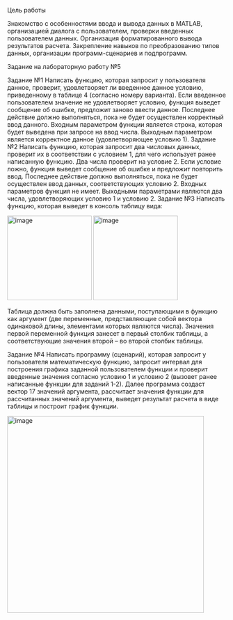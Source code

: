 Цель работы

Знакомство с особенностями ввода и вывода данных в MATLAB,
организацией диалога с пользователем, проверки введенных пользователем
данных. Организация форматированного вывода результатов расчета.
Закрепление навыков по преобразованию типов данных, организации
программ-сценариев и подпрограмм.

Задание на лабораторную работу №5

Задание №1
Написать функцию, которая запросит у пользователя данное, проверит, удовлетворяет
ли введенное данное условию, приведенному в таблице 4 (согласно номеру варианта). Если введенное пользователем значение не удовлетворяет условию, функция выведет сообщение об ошибке, предложит заново ввести данное. Последнее действие должно выполняться, пока не будет осуществлен корректный ввод данного. Входным параметром функции является строка, которая будет выведена при запросе на ввод числа. Выходным параметром является корректное данное (удовлетворяющее условию 1).
Задание №2
Написать функцию, которая запросит два числовых данных, проверит их в соответствии с условием 1, для чего использует ранее написанную функцию. Два числа проверит на условие 2. Если условие ложно, функция выведет сообщение об ошибке и предложит повторить ввод. Последнее действие должно выполняться, пока не будет осуществлен ввод данных, соответствующих условию 2. Входных параметров функция не имеет. Выходными параметрами являются два числа, удовлетворяющих условию 1 и условию 2.
Задание №3
Написать функцию, которая выведет в консоль таблицу вида:

<img width="194" alt="image" src="https://github.com/user-attachments/assets/386a750f-5ffd-477a-b015-c4e338a4050c">

<img width="194" alt="image" src="https://github.com/user-attachments/assets/01fc9011-de8b-449a-919e-94c9291c5257">

Таблица должна быть заполнена данными, поступающими в функцию как аргумент
(две переменные, представляющие собой вектора одинаковой длины, элементами которых
являются числа). Значения первой переменной функция занесет в первый столбик таблицы, а соответствующие значения второй – во второй столбик таблицы.

Задание №4
Написать программу (сценарий), которая запросит у пользователя математическую функцию, запросит интервал для построения графика заданной пользователем функции и проверит введенные значения согласно условию 1 и условию 2 (вызовет ранее написанные функции для заданий 1-2). Далее программа создаст вектор 17 значений аргумента, рассчитает значения функции для рассчитанных значений аргумента, выведет результат расчета в виде таблицы и построит график функции.


<img width="452" alt="image" src="https://github.com/user-attachments/assets/12a15eb5-9dc0-49cd-934a-7ea48b0c2b0e">


